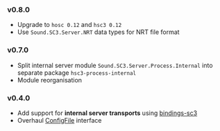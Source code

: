 ### v0.8.0

* Upgrade to `hosc 0.12` and `hsc3 0.12`
* Use `Sound.SC3.Server.NRT` data types for NRT file format

### v0.7.0

* Split internal server module `Sound.SC3.Server.Process.Internal` into separate package `hsc3-process-internal`
* Module reorganisation

### v0.4.0

* Add support for **internal server transports** using [bindings-sc3](http://space.k-hornz.de/software/bindings-sc3)
* Overhaul [ConfigFile](http://hackage.haskell.org/package/ConfigFile) interface

